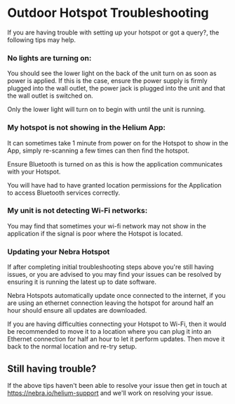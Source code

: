 # Outdoor Hotspot Troubleshooting

If you are having trouble with setting up your hotspot or got a query?, the following tips may help.

### No lights are turning on:

You should see the lower light on the back of the unit turn on as soon as power is applied.
If this is the case, ensure the power supply is firmly plugged into the wall outlet, the power jack is plugged into the unit and that the wall outlet is switched on.

Only the lower light will turn on to begin with until the unit is running.

### My hotspot is not showing in the Helium App:

It can sometimes take 1 minute from power on for the Hotspot to show in the App, simply re-scanning a few times can then find the hotspot.

Ensure Bluetooth is turned on as this is how the application communicates with your Hotspot.

You will have had to have granted location permissions for the Application to access Bluetooth services correctly.

### My unit is not detecting Wi-Fi networks:

You may find that sometimes your wi-fi network may not show in the application if the signal is poor where the Hotspot is located.


### Updating your Nebra Hotspot

If after completing initial troubleshooting steps above you're still having issues, or you are advised to you may find your issues can be resolved by ensuring it is running the latest up to date software.

Nebra Hotspots automatically update once connected to the internet, if you are using an ethernet connection leaving the hotspot for around half an hour should ensure all updates are downloaded.

If you are having difficulties connecting your Hotspot to Wi-Fi, then it would be recommended to move it to a location where you can plug it into an Ethernet connection for half an hour to let it perform updates. Then move it back to the normal location and re-try setup.

## Still having trouble?

If the above tips haven't been able to resolve your issue then get in touch at https://nebra.io/helium-support and we'll work on resolving your issue.
